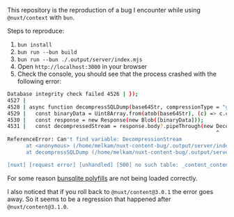 This repository is the reproduction of a bug I encounter while using `@nuxt/context` with `bun`. 

Steps to reproduce:
1. `bun install`
2. `bun run --bun build`
3. `bun run --bun ./.output/server/index.mjs`
4. Open `http://localhost:3000` in your browser
5. Check the console, you should see that the process crashed with the following error: 
   
```bash
Database integrity check failed 4526 | });
4527 | 
4528 | async function decompressSQLDump(base64Str, compressionType = "gzip") {
4529 |   const binaryData = Uint8Array.from(atob(base64Str), (c) => c.charCodeAt(0));
4530 |   const response = new Response(new Blob([binaryData]));
4531 |   const decompressedStream = response.body?.pipeThrough(new DecompressionStream(compressionType));
                                                                   ^
ReferenceError: Can't find variable: DecompressionStream
      at <anonymous> (/home/melkam/nuxt-content-bug/.output/server/index.mjs:4531:61)
      at decompressSQLDump (/home/melkam/nuxt-content-bug/.output/server/index.mjs:4528:34)

[nuxt] [request error] [unhandled] [500] no such table: _content_content
```

For some reason [bunsqlite polyfills](https://github.com/nuxt/content/blob/cb105a4eb5e22f4c5b48220c526aa2be7c3fcf71/src/runtime/internal/connectors/bunsqlite.ts) are not being loaded correctly.

I also noticed that if you roll back to `@nuxt/content@3.0.1` the error goes away. So it seems to be a regression that happened after `@nuxt/content@3.1.0`.